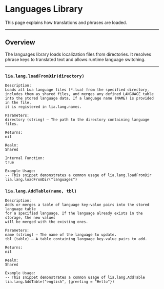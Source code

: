 # Languages Library

This page explains how translations and phrases are loaded.

---

## Overview

The languages library loads localization files from directories. It resolves phrase keys to translated text and allows runtime language switching.

---

### `lia.lang.loadFromDir(directory)`

    
    Description:
    Loads all Lua language files (*.lua) from the specified directory,
    includes them as shared files, and merges any defined LANGUAGE table
    into the stored language data. If a language name (NAME) is provided in the file,
    it is registered in lia.lang.names.
    
    Parameters:
    directory (string) – The path to the directory containing language files.
    
    Returns:
    nil
    
    Realm:
    Shared
    
    Internal Function:
    true
    
    Example Usage:
    -- This snippet demonstrates a common usage of lia.lang.loadFromDir
    lia.lang.loadFromDir("languages")

### `lia.lang.AddTable(name, tbl)`

    
    Description:
    Adds or merges a table of language key-value pairs into the stored language table
    for a specified language. If the language already exists in the storage, the new values
    will be merged with the existing ones.
    
    Parameters:
    name (string) – The name of the language to update.
    tbl (table) – A table containing language key-value pairs to add.
    
    Returns:
    nil
    
    Realm:
    Shared
    
    Example Usage:
    -- This snippet demonstrates a common usage of lia.lang.AddTable
    lia.lang.AddTable("english", {greeting = "Hello"})
